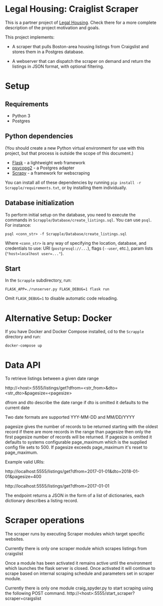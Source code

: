 # Legal Housing: Craiglist Scraper 

  This is a partner project of [Legal Housing](https://github.com/codeforboston/legalhousing). Check there for a more complete
  description of the project motivation and goals.

  This project implements:
  
  * A scraper that pulls Boston-area housing listings from Craigslist and stores
    them in a Postgres database.
    
  * A webserver that can dispatch the scraper on demand and return the listings
    in JSON format, with optional filtering.
    
# Setup

## Requirements

  - Python 3
  - Postgres
  
## Python dependencies
   
   (You should create a new Python virtual environment for use with this
   project, but that process is outside the scope of this document.)

  - [Flask](http://flask.pocoo.org) - a lightweight web framework
  - [psycopg2](http://initd.org/psycopg/) - a Postgres adapter
  - [Scrapy](https://scrapy.org) - a framework for webscraping
  
  You can install all of these dependencies by running 
  `pip install -r Scrapple/requirements.txt`, or by installing them 
  individually.

## Database initialization

  To perform initial setup on the database, you need to execute the commands in
  `Scrapple/Database/create_listings.sql`. You can use `psql`. For instance:
  
  `psql <conn_str> -f Scrapple/Database/create_listings.sql`

  Where `<conn_str>` is any way of specifying the location, database, and
  credentials to use: URI (`postgresql://...`), flags (`--user`, etc.), param
  lists (`"host=localhost user=..."`).
  
## Start

  In the `Scrapple` subdirectory, run:
  
  `FLASK_APP=./runserver.py FLASK_DEBUG=1 flask run`
  
  Omit `FLASK_DEBUG=1` to disable automatic code reloading.
  
# Alternative Setup: Docker

  If you have Docker and Docker Compose installed, cd to the `Scrapple`
  directory and run:
  
  `docker-compose up`

# Data API 

  To retrieve listings between a given date range

  http://&lt;host&gt;:5555/listings/get?dfrom=<str_from>&dto=<str_dto>&pagesize=&lt;pagesize>

  dfrom and dto describe the date range if dto is omitted it defaults to the current date

  Two date formats are supported YYY-MM-DD and MM/DD/YYYY

  pagesize gives the number of records to be returned starting with the oldest record if there are more records in the range  than pagesize then only the first pagesize number of records will be returned.
  If pagesize is omitted it defaults to systems configurable page_maximum which is the supplied config file sets to 500.
  If pagesize exceeds page_maximum it's reset to page_maximum.

  Example valid URIs:
  <p>http://localhost:5555/listings/get?dfrom=2017-01-01&dto=2018-01-01&pagesize=400</p>
  <p>http://localhost:5555/listings/get?dfrom=2017-01-01</p>

  The endpoint returns a JSON in the form of a list of dictionaries, each dictionary describes a listing record.

# Scraper operations 

  The scraper runs by executing Scraper modules which target specific websites.

  Currently there is only one scraper module which scrapes listings from craigslist

  Once a module has been activated it remains active until the environment which launches the flask server is closed. Once activated it will continue to scrape based on internal scraping schedule and parameters set in scraper module.

  Currently there is only one module craig_spyder.py to start scraping using the following POST command.
  http://&lt;host&gt;:5555/start_scraper?scraper=craigslist

  

